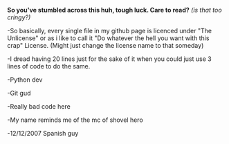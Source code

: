 **So you've stumbled across this huh, tough luck. Care to read?** *(is that too cringy?)*

-So basically, every single file in my github page is licenced under "The Unlicense" or as i like to call it "Do whatever the hell you want with this crap" License. (Might just change the license name to that someday)

-I dread having 20 lines just for the sake of it when you could just use 3 lines of code to do the same.

-Python dev

-Git gud 

-Really bad code here

-My name reminds me of the mc of shovel hero

-12/12/2007 Spanish guy


<!--
**Mananite/mananite** is a ✨ _special_ ✨ repository because its `README.md` (this file) appears on your GitHub profile.

Here are some ideas to get you started:

- 🔭 I’m currently working on ...
- 🌱 I’m currently learning ...
- 👯 I’m looking to collaborate on ...
- 🤔 I’m looking for help with ...
- 💬 Ask me about ...
- 📫 How to reach me: ...
- 😄 Pronouns: ...
- ⚡ Fun fact: ...
-->
